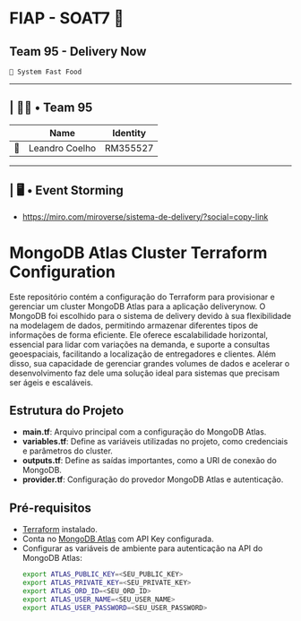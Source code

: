 # FIAP - SOAT7 🚀

## Team 95 - Delivery Now

```
🍔 System Fast Food
```

---

## | 👊🏽 • Team 95

|     | Name           | Identity |
| --- | -------------- | -------- |
| 🐰  | Leandro Coelho | RM355527 |

---

## | 🖥️ • Event Storming

- https://miro.com/miroverse/sistema-de-delivery/?social=copy-link

# MongoDB Atlas Cluster Terraform Configuration

Este repositório contém a configuração do Terraform para provisionar e gerenciar um cluster MongoDB Atlas para a aplicação deliverynow. O MongoDB foi escolhido para o sistema de delivery devido à sua flexibilidade na modelagem de dados, permitindo armazenar diferentes tipos de informações de forma eficiente. Ele oferece escalabilidade horizontal, essencial para lidar com variações na demanda, e suporte a consultas geoespaciais, facilitando a localização de entregadores e clientes. Além disso, sua capacidade de gerenciar grandes volumes de dados e acelerar o desenvolvimento faz dele uma solução ideal para sistemas que precisam ser ágeis e escaláveis.

## Estrutura do Projeto

- **main.tf**: Arquivo principal com a configuração do MongoDB Atlas.
- **variables.tf**: Define as variáveis utilizadas no projeto, como credenciais e parâmetros do cluster.
- **outputs.tf**: Define as saídas importantes, como a URI de conexão do MongoDB.
- **provider.tf**: Configuração do provedor MongoDB Atlas e autenticação.

## Pré-requisitos

- [Terraform](https://www.terraform.io/downloads.html) instalado.
- Conta no [MongoDB Atlas](https://www.mongodb.com/cloud/atlas) com API Key configurada.
- Configurar as variáveis de ambiente para autenticação na API do MongoDB Atlas:
  ```bash
  export ATLAS_PUBLIC_KEY=<SEU_PUBLIC_KEY>
  export ATLAS_PRIVATE_KEY=<SEU_PRIVATE_KEY>
  export ATLAS_ORD_ID=<SEU_ORD_ID>
  export ATLAS_USER_NAME=<SEU_USER_NAME>
  export ATLAS_USER_PASSWORD=<SEU_USER_PASSWORD>
